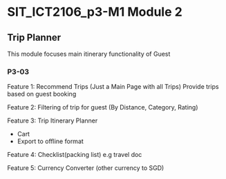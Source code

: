 # SIT_ICT2106_p3-M1 Module 2
## Trip Planner 

This module focuses main itinerary functionality of Guest 

### P3-03
Feature 1: Recommend Trips (Just a Main Page with all Trips) Provide trips based on guest booking

Feature 2: Filtering of trip for guest (By Distance, Category, Rating)

Feature 3: Trip Itinerary Planner
- Cart
- Export to offline format

Feature 4: Checklist(packing list) e.g travel doc 

Feature 5: Currency Converter (other currency to SGD)


